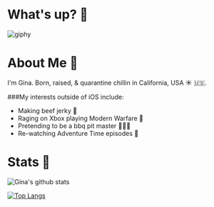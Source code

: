 # What's up? 👻


![giphy](https://user-images.githubusercontent.com/9616943/88987653-78f79500-d28b-11ea-92d4-d46a15eda182.gif)


# About Me 🤧

I'm Gina. Born, raised, & quarantine chillin in California, USA ☀️ 🇺🇸.

###My interests outside of iOS include: 
- Making beef jerky 🤠
- Raging on Xbox playing Modern Warfare 👾
- Pretending to be a bbq pit master 👩🏽‍🍳
- Re-watching Adventure Time episodes 🌈


# Stats 👀
![Gina's github stats](https://github-readme-stats.vercel.app/api?username=gdelarosa&hide=contribs&count_private=true&show_icons=true&theme=tokyonight&hide_title=true)


[![Top Langs](https://github-readme-stats.vercel.app/api/top-langs/?username=gdelarosa)](https://github.com/gdelarosa/github-readme-stats)


